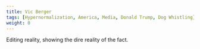 ```yaml
---
title: Vic Berger
tags: [Hypernormalization, America, Media, Donald Trump, Dog Whistling]
weight: 0
---
```


Editing reality, showing the dire reality of the fact.
